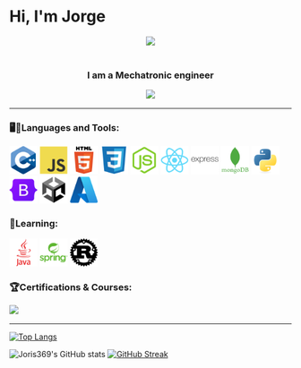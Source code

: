 # Hi, I'm Jorge
<div id="my-header" align="center">
 <img src="https://media.giphy.com/media/MT5UUV1d4CXE2A37Dg/giphy.gif" width="200px"><br><br>
  <h3>I am a Mechatronic engineer </h3>
  
  <a href="https://twitter.com/Joris369">
    <img src="https://img.shields.io/twitter/follow/Joris369?logo=twitter&style=for-the-badge">
   
   
   
  </a>
</div>

---

<div>
<h3> 🖥️🔧Languages and Tools: </h3>
  <div align="left">
    <img src="https://github.com/devicons/devicon/blob/master/icons/cplusplus/cplusplus-original.svg" width="50px">
    <img src="https://github.com/devicons/devicon/blob/master/icons/javascript/javascript-original.svg" width="50px">
    <img src="https://github.com/devicons/devicon/blob/master/icons/html5/html5-original-wordmark.svg" width="50px">
    <img src="https://github.com/devicons/devicon/blob/master/icons/css3/css3-original.svg" width="50px">
    <img src="https://github.com/devicons/devicon/blob/master/icons/nodejs/nodejs-original.svg" width="50px">
    <img src="https://github.com/devicons/devicon/blob/master/icons/react/react-original.svg" width="50px">
    <img src="https://github.com/devicons/devicon/blob/master/icons/express/express-original-wordmark.svg" width="50px">
    <img src="https://github.com/devicons/devicon/blob/master/icons/mongodb/mongodb-plain-wordmark.svg" width="50px">
    <img src="https://github.com/devicons/devicon/blob/master/icons/python/python-original.svg" width="50px">
    <img src="https://github.com/devicons/devicon/blob/master/icons/bootstrap/bootstrap-original.svg" width="50px">
    <img src="https://github.com/devicons/devicon/blob/master/icons/unity/unity-original.svg" width="50px">
    <img src="https://github.com/devicons/devicon/blob/master/icons/azure/azure-original.svg" width="50px">
  </div>
  
  <h3> 📝Learning: </h3>
  <div align="left">
    <img src="https://github.com/devicons/devicon/blob/master/icons/java/java-plain-wordmark.svg" width="50px">
    <img src="https://github.com/devicons/devicon/blob/master/icons/spring/spring-original-wordmark.svg" width="50px">
    <img src="https://github.com/devicons/devicon/blob/master/icons/rust/rust-plain.svg" width="50px">
    
  </div>
  
    
  <div align="left">
    <h3> 🏆Certifications & Courses: </h3>
    <a href="https://www.credly.com/badges/c00a3ecd-8ff7-456c-b802-4f2789a26c6a"><img src="https://learn.microsoft.com/es-es/media/learn/certification/badges/microsoft-certified-fundamentals-badge.svg" width="100px"></a>
    
  </div>
</div>

---
[![Top Langs](https://github-readme-stats.vercel.app/api/top-langs/?username=Joris369&layout=donut)](https://github.com/anuraghazra/github-readme-stats)

![Joris369's GitHub stats](https://github-readme-stats.vercel.app/api?username=Joris369&show_icons=true&theme=transparent)
[![GitHub Streak](http://github-readme-streak-stats.herokuapp.com?user=Joris369&theme=transparent&hide_border=true&date_format=j%2Fn%5B%2FY%5D)](https://git.io/streak-stats)
